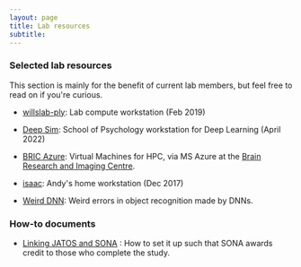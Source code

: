 ```yaml
---
layout: page
title: Lab resources
subtitle: 
---
```


### Selected lab resources

This section is mainly for the benefit of current lab members, but feel free to read on if you're curious.

- [willslab-ply](willslab-ply.md): Lab compute workstation (Feb 2019)

- [Deep Sim](deepsim.md): School of Psychology workstation for Deep Learning (April 2022)

- [BRIC Azure](bric-azure.md): Virtual Machines for HPC, via MS Azure at the [Brain Research and Imaging Centre](https://www.plymouth.ac.uk/research/psychology/brain-research-and-imaging-centre).

- [isaac](isaac.md): Andy's home workstation (Dec 2017)

- [Weird DNN](weirdDNN.md): Weird errors in object recognition made by DNNs.

### How-to documents

- [Linking JATOS and SONA](jatos-sona-notes.md) : How to set it up such that SONA awards credit to those who complete the study. 
